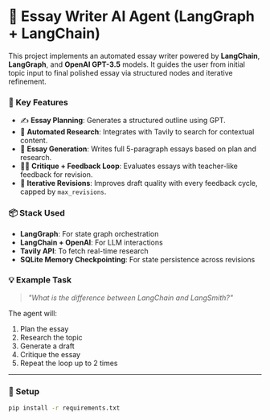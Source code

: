 # 📝 Essay Writer AI Agent (LangGraph + LangChain)

This project implements an automated essay writer powered by **LangChain**, **LangGraph**, and **OpenAI GPT-3.5** models. It guides the user from initial topic input to final polished essay via structured nodes and iterative refinement.

### 🚀 Key Features

- ✍️ **Essay Planning**: Generates a structured outline using GPT.
- 🔎 **Automated Research**: Integrates with Tavily to search for contextual content.
- 🧠 **Essay Generation**: Writes full 5-paragraph essays based on plan and research.
- 🧑‍🏫 **Critique + Feedback Loop**: Evaluates essays with teacher-like feedback for revision.
- 🔁 **Iterative Revisions**: Improves draft quality with every feedback cycle, capped by `max_revisions`.

### 📦 Stack Used

- **LangGraph**: For state graph orchestration
- **LangChain + OpenAI**: For LLM interactions
- **Tavily API**: To fetch real-time research
- **SQLite Memory Checkpointing**: For state persistence across revisions

### 💡 Example Task

> *"What is the difference between LangChain and LangSmith?"*

The agent will:
1. Plan the essay
2. Research the topic
3. Generate a draft
4. Critique the essay
5. Repeat the loop up to 2 times

---

### 📄 Setup

```bash
pip install -r requirements.txt
